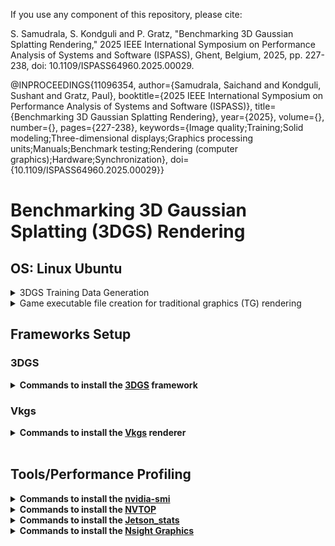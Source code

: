 If you use any component of this repository, please cite:

S. Samudrala, S. Kondguli and P. Gratz, "Benchmarking 3D Gaussian Splatting Rendering," 2025 IEEE International Symposium on Performance Analysis of Systems and Software (ISPASS), Ghent, Belgium, 2025, pp. 227-238, doi: 10.1109/ISPASS64960.2025.00029.

@INPROCEEDINGS{11096354,
  author={Samudrala, Saichand and Kondguli, Sushant and Gratz, Paul},
  booktitle={2025 IEEE International Symposium on Performance Analysis of Systems and Software (ISPASS)}, 
  title={Benchmarking 3D Gaussian Splatting Rendering}, 
  year={2025},
  volume={},
  number={},
  pages={227-238},
  keywords={Image quality;Training;Solid modeling;Three-dimensional displays;Graphics processing units;Manuals;Benchmark testing;Rendering (computer graphics);Hardware;Synchronization},
  doi={10.1109/ISPASS64960.2025.00029}}


# Benchmarking 3D Gaussian Splatting (3DGS) Rendering
## OS: Linux Ubuntu

<details>
<summary>3DGS Training Data Generation</summary>
 
1. Download and extract [Godot 4.3](https://godotengine.org/) game engine executable file.
2. Download 3D models in .glb, .fbx, or other formats supported by Godot such as below.  
[Stanford Dragon (SD)](https://sketchfab.com/3d-models/stanford-dragon-sss-test-d6b85e8dc4b54269b3df6c7e1e5541ba)|  	
[Stanford Armadillo (SA)](https://sketchfab.com/3d-models/stanford-armadillo-pbr-a2ee830d2fca4a0f92a3297a4d84c15f)| 	
[Stanford Bunny (SB)](https://sketchfab.com/3d-models/stanford-bunny-pbr-42c9bdc4d27a418daa19b2d5ff690095)| 	
[Table Bonsai (TB)](https://sketchfab.com/3d-models/table-bonsai-scene-ba5c03d8aff24231945cbea6d8b0ae81)|
[Sponza (SP)](https://sketchfab.com/3d-models/sponza-0cbee5e07f3a4fae95be8b3a036abc91)| 
[Garden Table (GT)](https://sketchfab.com/3d-models/garden-table-scene-657ad464d6e347e48cf52e12c18977ad)| 
[Train (TRN)](https://sketchfab.com/3d-models/emd-gp7-western-pacific-713-1c89cb9f2c224b78b6fea50f82e042c3)| 	
[Sibenik (SBNK)](https://sketchfab.com/3d-models/sibenik-cathedral-vray-fbx-7dae769f0321475f9ac8264d5d296ba6)| 	
[ABeautifulGame (ABG)](https://github.com/KhronosGroup/glTF-Sample-Assets/tree/main/Models/ABeautifulGame)| 	
[Morgan’s Manor (MM)](https://sketchfab.com/3d-models/morgans-manor-85aeb4d97f614007b6cacb292ae03e44)|	
[Spot (SPT)](https://www.cs.cmu.edu/~kmcrane/Projects/ModelRepository/)| 	
[Romani Wagon (RW)](https://sketchfab.com/3d-models/romani-wagon-2-f30144f7f9fa4a9dbaa99602e8a5b9bb) 
3. Run the Godot executable file and create a new Forward+ project.  
4. Create a 3D scene "X" and add an environment, sun, and a camera3D to the scene.
   - Select "3D scene" in the scene menu
   - You will observe a Node3D is created in the scene menu
   - Click on the three verticle dots icon on the top to open a drop down menu
   - In the drop down click on "Add Sun to Scene" and "Add Environment to Scene".
5. Import scene:
   - Copy the downloaded scene to your project directory. It will show up under res:// in the FileSystem Panel
6. Click on the "Scene" menu and create another scene "Y"
7. Import (drag) the 3D model into the scene "Y". 
8. Set the scene "X" created in 4 as the main scene.
9. Under the scene panel, right click on Node3D and select “Instantiate Child Scene”. Select the “Y” scene. You will see new Node3D added as a child to the main scene.
10. Adjust the postion of the camera3D in the environment so the scene is clearly visible in the viewport.
11. Adding Sky material:
    - Right click WorldEnvironment -> SubResources -> Environment
    - In the Inspectory Panel on the right, click on ‘Sky’
    - Select PanoramaSkyMaterial as Sky Material
    - Import an .exr HDRI such as [overcast_soil](https://polyhaven.com/a/overcast_soil). This lights up the scene in all directions.
12. In the project settings menu, turn on the advanced settings and set the display window viewport width and height to 1600 and 900, respectively.
13. Turn on window transparency options.
14. Attach the required camera script (available in Godot_Scripts folder) to the camera3D node for image capture. Refer to the scripts provided in the folder...
15. Click the project run button to capture images for the given configuration. Modify the configuration in the scripts and rerun to capture images from various angles and heights.
16. Repeat step 15 until the captured images cover the entire model, top to bottom, and in all directions.
17. These images are further processed using [Colmap](https://colmap.github.io/) to extract Structure-from-Motion (SfM) information that is used to create 3DGS point cloud. More details are discussed in the following sections.
    
</details>

<details>
<summary> Game executable file creation for traditional graphics (TG) rendering </summary>
 
1. Use the same Godot project created in 3DGS Training Data Generation for creating the game executable file.
2. Create a new label in the main scene and name it as FPSCounter and attach the "fps_counter" script provided in this repository
3. Attach the "scene_navigation" script to the camera3D in the project
4. In the project settings, disable "VSYNC" and also provide input map (keys) from "scene_navigation" script.
5. Export the executable file using the project, export menu.
</details>

## Frameworks Setup
### 3DGS 
<details>
<summary><b>Commands to install the <a href="https://github.com/graphdeco-inria/gaussian-splatting">3DGS</a> framework</b></summary>

1. [CUDA 11.7](https://developer.nvidia.com/cuda-11-7-0-download-archive) installation
   ```bash
   wget https://developer.download.nvidia.com/compute/cuda/11.7.0/local_installers/cuda_11.7.0_515.43.04_linux.run
   sudo sh cuda_11.7.0_515.43.04_linux.run --silent --driver
   export PATH=/usr/local/cuda-11.7/bin${PATH:+:${PATH}}
   export LD_LIBRARY_PATH=/usr/local/cuda-11.7/lib64\ {LD_LIBRARY_PATH:+:${LD_LIBRARY_PATH}}
   nvcc --version
   ```
 
2. [Conda](https://www.anaconda.com/docs/getting-started/miniconda/install#linux) installation
   ```bash
   mkdir -p ~/miniconda3
   wget https://repo.anaconda.com/miniconda/Miniconda3-latest-Linux-x86_64.sh -O ~/miniconda3/miniconda.sh
   bash ~/miniconda3/miniconda.sh -b -u -p ~/miniconda3
   rm ~/miniconda3/miniconda.sh
   source ~/miniconda3/bin/activate
   conda init --all
   ```
3. [Colmap](https://colmap.github.io/) installation
   ```bash
   sudo apt install colmap
   which colmap
   ```
4. [Imagemagick](https://imagemagick.org/) installation
   ```bash
   sudo apt install imagemagick
   convert -version
   ```
5. Clone the [3DGS](https://github.com/graphdeco-inria/gaussian-splatting) repository and cd into it
   ```bash
   git clone https://github.com/graphdeco-inria/gaussian-splatting --recursive .
   cd gaussian_splatting/
   ```
6. Create a conda environment
   ```bash
   conda create -n gaussian_splatting python=3.7
   conda activate gaussian_splatting
   conda install pytorch==1.13.1 torchvision==0.14.1 torchaudio==0.13.1 pytorch-cuda=11.7 -c pytorch -c nvidia
   ```
7. Install submodules and other dependencies
   ```bash
   sudo apt install pip
   pip install submodules/diff-gaussian-rasterization
   pip install submodules/simple-knn
   pip install submodules/fused-ssim
   pip install plyfile
   pip install tqdm
   pip install Pillow
   pip install opencv-python
   ```
8. Preparing images for the 3DGS point cloud generation
   - Copy the images from the 3DGS Training Data Generation into a folder called "input" and then copy the "input" folder into another folder called "data."
   ```bash
   python convert.py -s <path to the data folder>
   ```
9. Train the 3DGS model and create a point cloud
   ```bash
   python train.py -s data --eval # --data_device cpu to run on the cpu
   ```
   - A folder containing the point cloud will be created in the gaussian_splatting/output folder
</details>

### Vkgs
<details>
<summary><b>Commands to install the <a href="https://github.com/jaesung-cs/vkgs">Vkgs</a> renderer</b></summary>
 
1. Install the latest nvidia drivers
   ```bash
   sudo apt --purge remove '*nvidia*'
   sudo apt autoremove
   uname -r
   apt search linux-modules-nvidia | grep 6.8.0-57-generic
   sudo apt install linux-modules-nvidia-550-6.8.0-57-generic nvidia-driver-550
   ```
2. Install [VulkanSDK](https://vulkan.lunarg.com/)>=1.3.296.0
   - Install dependencies
   ```bash
   sudo apt update
   sudo apt upgrade
   sudo apt install libxcb-xinput0 libxcb-xinerama0 libxcb-cursor-dev libwayland-dev qtbase5-dev libxinerama-dev
   ```
   - Download the [Vulkan SDK](https://vulkan.lunarg.com/sdk/home#linux) tarball
   ```bash
   cd ~
   mkdir vulkan
   cd vulkan
   sha256sum $HOME/Downloads/vulkansdk-linux-x86_64-1.x.yy.z.tar.xz # Assuming the tarball is in $HOME/Downloads
   tar xf $HOME/Downloads/vulkansdk-linux-x86_64-1.x.yy.z.tar.xz # Assuming the tarball is in $HOME/Downloads
   ```
   - Check for Vulkan driver installation for your GPU by verifying a .json file in the locations /etc/vulkan/icd.d/ or /usr/share/vulkan/icd.d
   - Set up the runtime environment variables
   ```bash
   export VULKAN_SDK=~/vulkan/1.x.yy.z/x86_64 
   export PATH=$VULKAN_SDK/bin:$PATH
   export LD_LIBRARY_PATH=$VULKAN_SDK/lib${LD_LIBRARY_PATH:+:$LD_LIBRARY_PATH}
   export VK_ADD_LAYER_PATH=$VULKAN_SDK/share/vulkan/explicit_layer.d
   ```
   - Copy SDK files to the system directories
   ```bash
   sudo cp -r $VULKAN_SDK/include/vulkan/ /usr/local/include/ # Vulkan Header Files
   sudo cp -P $VULKAN_SDK/lib/libvulkan.so* /usr/local/lib/   # Vulkan Loader Files
   sudo cp $VULKAN_SDK/lib/libVkLayer_*.so /usr/local/lib/    # Vulkan Layer Files
   sudo mkdir -p /usr/local/share/vulkan/explicit_layer.d     # Vulkan Layer Files
   sudo cp $VULKAN_SDK/share/vulkan/explicit_layer.d/VkLayer_*.json /usr/local/share/vulkan/explicit_layer.d # Vulkan Layer Files
   sudo ldconfig # Refresh system loader search cache
   ```
   - Verify the installation
   ```bash
   vulkaninfo
   vkcube
   ```
3. Clone the Vkgs git repository
   ```bash
   git clone https://github.com/jaesung-cs/vkgs.git --recursive
   ```
4. Vkgs submodules
   ```bash
   git submodule update --init --recursive
   ```
5. Build 
   ```bash
   cd vkgs
   cmake . -B build
   cmake --build build --config Release -j
   ```
6. If you see slangc build failure install it and rebuild (follow step 5.)
   Download latest slang-*-linux-x86_64.tar.gz from GitHub releases
   ```bash
   tar xf slang-*-linux-x86_64.tar.gz
   export PATH=$PATH:/path/to/slang-*/bin
   slangc -version
   cmake . -B build && cmake --build build --config Release -j
   ```
7. Run
   ```bash
   ./build/vkgs_viewer -i <ply_filepath>
   ```
</details>
<br>

## Tools/Performance Profiling
<details>
<summary><b>Commands to install the <a href="https://github.com/rbonghi/jetson_stats">nvidia-smi</a></b></summary>
 
- Remove existing and install the latest nvidia driver
  ```bash
  sudo apt purge nvidia-driver-570 # Modify the driver version as required
  sudo apt autoremove -y
  sudo apt autoclean
  sudo apt remove nvidia-cuda-toolkit
  sudo apt install nvidia-driver-570 # Modify the driver version as required
  sudo apt install nvidia-cuda-toolkit
  nvcc --version
  nvidia-smi
  ```
- To set the power limit of the GPU
  ```bash
  sudo nvidia-smi -pl 60
  ```
</details>

<details>
<summary><b>Commands to install the <a href="https://github.com/Syllo/nvtop">NVTOP</a></b></summary>
 
```bash
sudo apt install nvtop
nvtop
```
</details>

<details>
<summary><b>Commands to install the <a href="https://github.com/rbonghi/jetson_stats">Jetson_stats</a></b></summary>
 
```bash
sudo pip3 install -U jetson-stats
jtop
```
</details>

<details>
<summary><b>Commands to install the <a href="https://docs.nvidia.com/nsight-graphics/InstallationGuide/index.html">Nsight Graphics</a></b></summary>
 
- Download [Nsight Graphics](https://developer.nvidia.com/tools-downloads) .deb file
- Install
```bash
sudo dpkg -i NVIDIA_Nsight_Graphics_2024.2.1.24281.deb
sudo /usr/bin/ngfx-ui-for-linux
```
- Run GPU trace profiler from the Night Graphics GUI
</details>

